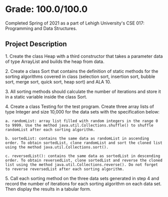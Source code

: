 # Grade: 100.0/100.0
Completed Spring of 2021 as a part of Lehigh University's CSE 017: Programming and Data Structures. 

## Project Description
1\. Create the class Heap with a third constructor that takes a parameter data of type ArrayList<E> and builds the heap from data.
  
  
2\. Create a class Sort that contains the definition of static methods for the sorting algorithms covered in class (selection sort, insertion sort, bubble sort, merge sort, quick sort, heap sort) and ALA 10.
  
  
3\. All sorting methods should calculate the number of iterations and store it in a static variable inside the class Sort.
  
  
4\. Create a class Testing for the test program. Create three array lists of type Integer and size 10,000 for the data sets with the specification below:
  
    a. randomList: array list filled with random integers in the range 0 to 9999. Use the method java.util.Collections.shuffle() to shuffle randomList after each sorting algorithm.
  
    b. sortedList: contains the same data as randomList in ascending order. To obtain sortedList, clone randomList and sort the cloned list using the method java.util.Collections.sort().
  
    c. reversedList(): contains the same data as sortedList in descending order. To obtain reversedList, clone sortedList and reverse the cloned list using the method java.util.Collections.reverse(). Do not forget to reverse reversedList after each sorting algorithm.

5\. Call each sorting method on the three data sets generated in step 4 and record the number of iterations for each sorting algorithm on each data set. Then display the results in a tabular form.
